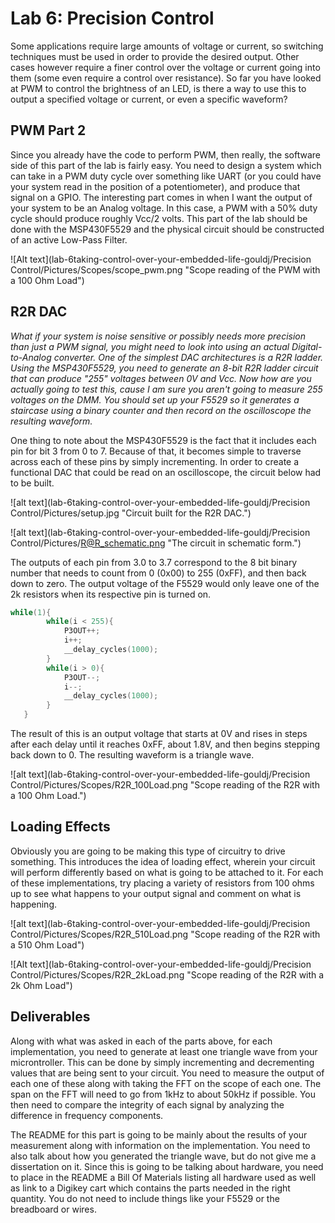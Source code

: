 # Lab 6: Precision Control
Some applications require large amounts of voltage or current, so switching techniques must be used in order to provide the desired output. Other cases however require a finer control over the voltage or current going into them (some even require a control over resistance). So far you have looked at PWM to control the brightness of an LED, is there a way to use this to output a specified voltage or current, or even a specific waveform?

## PWM Part 2
Since you already have the code to perform PWM, then really, the software side of this part of the lab is fairly easy. You need to design a system which can take in a PWM duty cycle over something like UART (or you could have your system read in the position of a potentiometer), and produce that signal on a GPIO. The interesting part comes in when I want the output of your system to be an Analog voltage. In this case, a PWM with a 50% duty cycle should produce roughly Vcc/2 volts. This part of the lab should be done with the MSP430F5529 and the physical circuit should be constructed of an active Low-Pass Filter.

![Alt text](lab-6taking-control-over-your-embedded-life-gouldj/Precision Control/Pictures/Scopes/scope_pwm.png "Scope reading of the PWM with a 100 Ohm Load")

## R2R DAC
*What if your system is noise sensitive or possibly needs more precision than just a PWM signal, you might need to look into using an actual Digital-to-Analog converter. One of the simplest DAC architectures is a R2R ladder. Using the MSP430F5529, you need to generate an 8-bit R2R ladder circuit that can produce "255" voltages between 0V and Vcc. Now how are you actually going to test this, cause I am sure you aren't going to measure 255 voltages on the DMM. You should set up your F5529 so it generates a staircase using a binary counter and then record on the oscilloscope the resulting waveform.*

One thing to note about the MSP430F5529 is the fact that it includes each pin for bit 3 from 0 to 7. Because of that, it becomes simple to traverse across each of these pins by simply incrementing. In order to create a functional DAC that could be read on an oscilloscope, the circuit below had to be built.

![alt text](lab-6taking-control-over-your-embedded-life-gouldj/Precision Control/Pictures/setup.jpg "Circuit built for the R2R DAC.")

![alt text](lab-6taking-control-over-your-embedded-life-gouldj/Precision Control/Pictures/R@R_schematic.png "The circuit in schematic form.")

The outputs of each pin from 3.0 to 3.7 correspond to the 8 bit binary number that needs to count from 0 (0x00) to 255 (0xFF), and then back down to zero. The output voltage of the F5529 would only leave one of the 2k resistors when its respective pin is turned on. 

```c
while(1){
        while(i < 255){
            P3OUT++;
            i++;
            __delay_cycles(1000);
        }
        while(i > 0){
            P3OUT--;
            i--;
            __delay_cycles(1000);
        }
   }
```

The result of this is an output voltage that starts at 0V and rises in steps after each delay until it reaches 0xFF, about 1.8V, and then begins stepping back down to 0. The resulting waveform is a triangle wave.

![alt text](lab-6taking-control-over-your-embedded-life-gouldj/Precision Control/Pictures/Scopes/R2R_100Load.png "Scope reading of the R2R with a 100 Ohm Load.")

## Loading Effects
Obviously you are going to be making this type of circuitry to drive something. This introduces the idea of loading effect, wherein your circuit will perform differently based on what is going to be attached to it. For each of these implementations, try placing a variety of resistors from 100 ohms up to see what happens to your output signal and comment on what is happening.

![alt text](lab-6taking-control-over-your-embedded-life-gouldj/Precision Control/Pictures/Scopes/R2R_510Load.png "Scope reading of the R2R with a 510 Ohm Load")

![Alt text](lab-6taking-control-over-your-embedded-life-gouldj/Precision Control/Pictures/Scopes/R2R_2kLoad.png "Scope reading of the R2R with a 2k Ohm Load")

## Deliverables
Along with what was asked in each of the parts above, for each implementation, you need to generate at least one triangle wave from your microntroller. This can be done by simply incrementing and decrementing values that are being sent to your circuit. You need to measure the output of each one of these along with taking the FFT on the scope of each one. The span on the FFT will need to go from 1kHz to about 50kHz if possible. You then need to compare the integrity of each signal by analyzing the difference in frequency components.

The README for this part is going to be mainly about the results of your measurement along with information on the implementation. You need to also talk about how you generated the triangle wave, but do not give me a dissertation on it. Since this is going to be talking about hardware, you need to place in the README a Bill Of Materials listing all hardware used as well as link to a Digikey cart which contains the parts needed in the right quantity. You do not need to include things like your F5529 or the breadboard or wires.